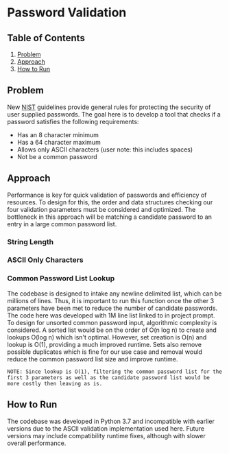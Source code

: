 # Password Validation

## Table of Contents
1. [Problem](#problem)
1. [Approach](#approach)
1. [How to Run](#how-to-run)

## Problem
New [NIST](https://www.nist.gov/)  guidelines provide general rules for protecting the security of user supplied passwords. The goal here is to develop a tool that checks if a password satisfies the following requirements: 
* Has an 8 character minimum
* Has a 64 character maximum
* Allows only ASCII characters (user note: this includes spaces)
* Not be a common password 

## Approach

Performance is key for quick validation of passwords and efficiency of resources. To design for this, the order and data structures checking our four validation parameters must be considered and optimized. The bottleneck in this approach will be matching a candidate password to an entry in a large common password list. 

### String Length

### ASCII Only Characters

### Common Password List Lookup
The codebase is designed to intake any newline delimited list, which can be millions of lines. Thus, it is important to run this function once the other 3 parameters have been met to reduce the number of candidate passwords. The code here was developed with 1M line list linked to in project prompt. To design for unsorted common password input, algorithmic complexity is considered. A sorted list would be on the order of O(n log n) to create and lookups O(log n) which isn't optimal. However, set creation is O(n) and lookup is O(1), providing a much improved runtime. Sets also remove possible duplicates which is fine for our use case and removal would reduce the common password list size and improve runtime. 
```
NOTE: Since lookup is O(1), filtering the common password list for the first 3 parameters as well as the candidate password list would be more costly then leaving as is.
```

## How to Run
The codebase was developed in Python 3.7 and incompatible with earlier versions due to the ASCII validation implementation used here. Future versions may include compatibility runtime fixes, although with slower overall performance. 
